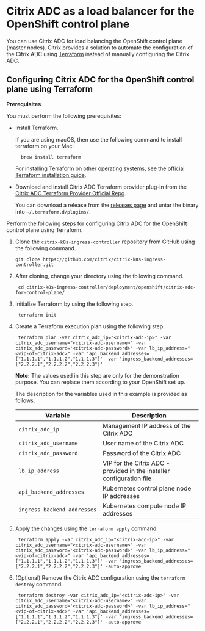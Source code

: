 # Citrix ADC as a load balancer for the OpenShift control plane

You can use Citrix ADC for load balancing the OpenShift control plane (master nodes). Citrix provides a solution to automate the configuration of the Citrix ADC using [Terraform](https://www.terraform.io/) instead of manually configuring the Citrix ADC.

## Configuring Citrix ADC for the OpenShift control plane using Terraform

**Prerequisites**

You must perform the following prerequisites:

- Install Terraform.

    If you are using macOS, then use the following command to install terraform on your Mac:

        brew install terraform
    
    For installing Terraform on other operating systems, see the [official Terraform installation guide](https://learn.hashicorp.com/terraform/getting-started/install.html).

- Download and install Citrix ADC Terraform provider plug-in from the [Citrix ADC Terraform Provider Official Repo](https://github.com/citrix/terraform-provider-citrixadc).

    You can download a release from the [releases page](https://github.com/citrix/terraform-provider-citrixadc/releases) and untar the binary into `~/.terraform.d/plugins/`.

Perform the following steps for configuring Citrix ADC for the OpenShift control plane using Terraform.

1. Clone the `citrix-k8s-ingress-controller` repository from GitHub using the following command.

       git clone https://github.com/citrix/citrix-k8s-ingress-controller.git
    
1. After cloning, change your directory using the following command.


        cd citrix-k8s-ingress-controller/deployment/openshift/citrix-adc-for-control-plane/


2. Initialize Terraform by using the following step.

        terraform init

3. Create a Terraform execution plan using the following step.


        terraform plan -var citrix_adc_ip="<citrix-adc-ip>" -var citrix_adc_username="<citrix-adc-username>" -var citrix_adc_password='<citrix-adc-password>' -var lb_ip_address="<vip-of-citrix-adc>" -var 'api_backend_addresses=["1.1.1.1","1.1.1.2","1.1.1.3"]' -var 'ingress_backend_addresses=["2.2.2.1","2.2.2.2","2.2.2.3"]'

   **Note:** The values used in this step are only for the demonstration purpose. You can replace them according to your OpenShift set up.

   The description for the variables used in this example is provided as follows.


   | Variable | Description |
   |-------------------------------------|--------------------------------|
   | `citrix_adc_ip`  | Management IP address of the Citrix ADC |
   | `citrix_adc_username` | User name of the Citrix ADC |
   | `citrix_adc_password` | Password of the Citrix ADC |
   | `lb_ip_address`      | VIP for the Citrix ADC - provided in    the installer configuration file |
   | `api_backend_addresses` | Kubernetes control plane node IP addresses|
   | `ingress_backend_addresses` | Kubernetes compute node IP addresses |

4. Apply the changes using the `terraform apply` command.


        terraform apply -var citrix_adc_ip="<citrix-adc-ip>" -var citrix_adc_username="<citrix-adc-username>" -var citrix_adc_password='<citrix-adc-password>' -var lb_ip_address="<vip-of-citrix-adc>" -var 'api_backend_addresses=["1.1.1.1","1.1.1.2","1.1.1.3"]' -var 'ingress_backend_addresses=["2.2.2.1","2.2.2.2","2.2.2.3"]' -auto-approve

5. (Optional) Remove the Citrix ADC configuration using the `terraform destroy` command.


        terraform destroy -var citrix_adc_ip="<citrix-adc-ip>" -var citrix_adc_username="<citrix-adc-username>" -var citrix_adc_password='<citrix-adc-password>' -var lb_ip_address="<vip-of-citrix-adc>" -var 'api_backend_addresses=["1.1.1.1","1.1.1.2","1.1.1.3"]' -var 'ingress_backend_addresses=["2.2.2.1","2.2.2.2","2.2.2.3"]' -auto-approve
